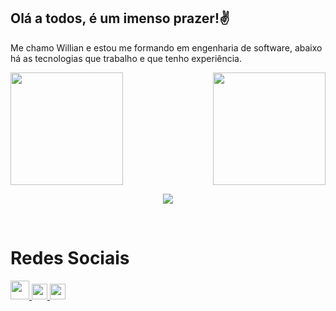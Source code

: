 ## Olá a todos, é um imenso prazer!✌️

Me chamo Willian e estou me formando em engenharia de software, abaixo há as tecnologias que trabalho e que tenho experiência.

<div>
  
  <img  height="180em" src="https://github-readme-stats.vercel.app/api?username=willianvasc&show_icons=true&theme=transparent"/>
  <img align="right" height="180em" src="https://github-readme-stats.vercel.app/api/top-langs/?username=willianvasc&layout=compact&langs_count=16&theme=transparent"/>
</div>
<p align="center">
  <img src="https://github-profile-trophy.vercel.app/?username=willianvasc&theme=dracula&row=2&no-bg=true&column=3&margin-w=15&margin-h=15" />
</p>


<br>
  <h1 align="left">Redes Sociais</h1>
    <a href = "mailto: contato.wvasconcelos@gmail.com">
      <img width="30" src="https://raw.githubusercontent.com/LuigiGf/LuigiGf/main/gmail.svg">
    </a>
    <a href = "https://www.linkedin.com/in/willian-gvasconcelos/">
      <img width="25" src="https://raw.githubusercontent.com/LuigiGf/LuigiGf/main/linkedin.svg">
    </a>
    <a href = "https://www.instagram.com/wgvasconcelos/">
      <img width="25" src="https://raw.githubusercontent.com/LuigiGf/LuigiGf/main/instagram.png">
    </a>
</div>


  

